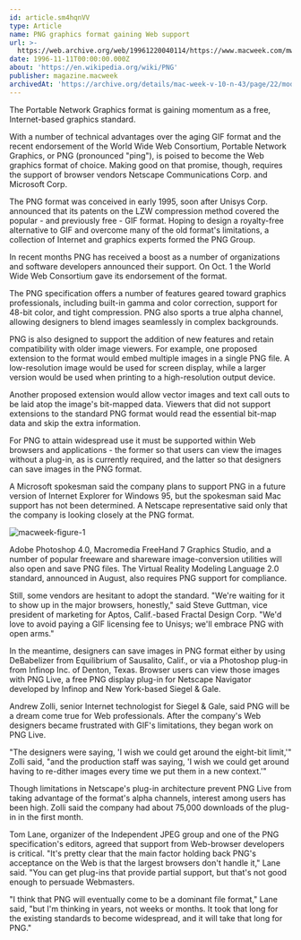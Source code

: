 ```yaml
---
id: article.sm4hqnVV
type: Article
name: PNG graphics format gaining Web support
url: >-
  https://web.archive.org/web/19961220040114/https://www.macweek.com/mw_1043/gw_png.html
date: 1996-11-11T00:00:00.000Z
about: 'https://en.wikipedia.org/wiki/PNG'
publisher: magazine.macweek
archivedAt: 'https://archive.org/details/mac-week-v-10-n-43/page/22/mode/2up'
---
```

The Portable Network Graphics format is gaining momentum as a free, Internet-based graphics standard.

With a number of technical advantages over the aging GIF format and the recent endorsement of the World Wide Web Consortium, Portable Network Graphics, or PNG (pronounced "ping"), is poised to become the Web graphics format of choice. Making good on that promise, though, requires the support of browser vendors Netscape Communications Corp. and Microsoft Corp.

The PNG format was conceived in early 1995, soon after Unisys Corp. announced that its patents on the LZW compression method covered the popular - and previously free - GIF format. Hoping to design a royalty-free alternative to GIF and overcome many of the old format's limitations, a collection of Internet and graphics experts formed the PNG Group.

In recent months PNG has received a boost as a number of organizations and software developers announced their support. On Oct. 1 the World Wide Web Consortium gave its endorsement of the format.

The PNG specification offers a number of features geared toward graphics professionals, including built-in gamma and color correction, support for 48-bit color, and tight compression. PNG also sports a true alpha channel, allowing designers to blend images seamlessly in complex backgrounds.

PNG is also designed to support the addition of new features and retain compatibility with older image viewers. For example, one proposed extension to the format would embed multiple images in a single PNG file. A low-resolution image would be used for screen display, while a larger version would be used when printing to a high-resolution output device.

Another proposed extension would allow vector images and text call outs to be laid atop the image's bit-mapped data. Viewers that did not support extensions to the standard PNG format would read the essential bit-map data and skip the extra information.

For PNG to attain widespread use it must be supported within Web browsers and applications - the former so that users can view the images without a plug-in, as is currently required, and the latter so that designers can save images in the PNG format.

A Microsoft spokesman said the company plans to support PNG in a future version of Internet Explorer for Windows 95, but the spokesman said Mac support has not been determined. A Netscape representative said only that the company is looking closely at the PNG format.

![macweek-figure-1](/_media/reprints/macweek-figure-1.png "The PNG Live plug-in can display and adjust images in the PNG format from within Netscape Navigator.")

Adobe Photoshop 4.0, Macromedia FreeHand 7 Graphics Studio, and a number of popular freeware and shareware image-conversion utilities will also open and save PNG files. The Virtual Reality Modeling Language 2.0 standard, announced in August, also requires PNG support for compliance.

Still, some vendors are hesitant to adopt the standard. "We're waiting for it to show up in the major browsers, honestly," said Steve Guttman, vice president of marketing for Aptos, Calif.-based Fractal Design Corp. "We'd love to avoid paying a GIF licensing fee to Unisys; we'll embrace PNG with open arms."

In the meantime, designers can save images in PNG format either by using DeBabelizer from Equilibrium of Sausalito, Calif., or via a Photoshop plug-in from Infinop Inc. of Denton, Texas. Browser users can view those images with PNG Live, a free PNG display plug-in for Netscape Navigator developed by Infinop and New York-based Siegel & Gale.

Andrew Zolli, senior Internet technologist for Siegel & Gale, said PNG will be a dream come true for Web professionals. After the company's Web designers became frustrated with GIF's limitations, they began work on PNG Live.

"The designers were saying, 'I wish we could get around the eight-bit limit,'" Zolli said, "and the production staff was saying, 'I wish we could get around having to re-dither images every time we put them in a new context.'"

Though limitations in Netscape's plug-in architecture prevent PNG Live from taking advantage of the format's alpha channels, interest among users has been high. Zolli said the company had about 75,000 downloads of the plug-in in the first month.

Tom Lane, organizer of the Independent JPEG group and one of the PNG specification's editors, agreed that support from Web-browser developers is critical. "It's pretty clear that the main factor holding back PNG's acceptance on the Web is that the largest browsers don't handle it," Lane said. "You can get plug-ins that provide partial support, but that's not good enough to persuade Webmasters.

"I think that PNG will eventually come to be a dominant file format," Lane said, "but I'm thinking in years, not weeks or months. It took that long for the existing standards to become widespread, and it will take that long for PNG."
